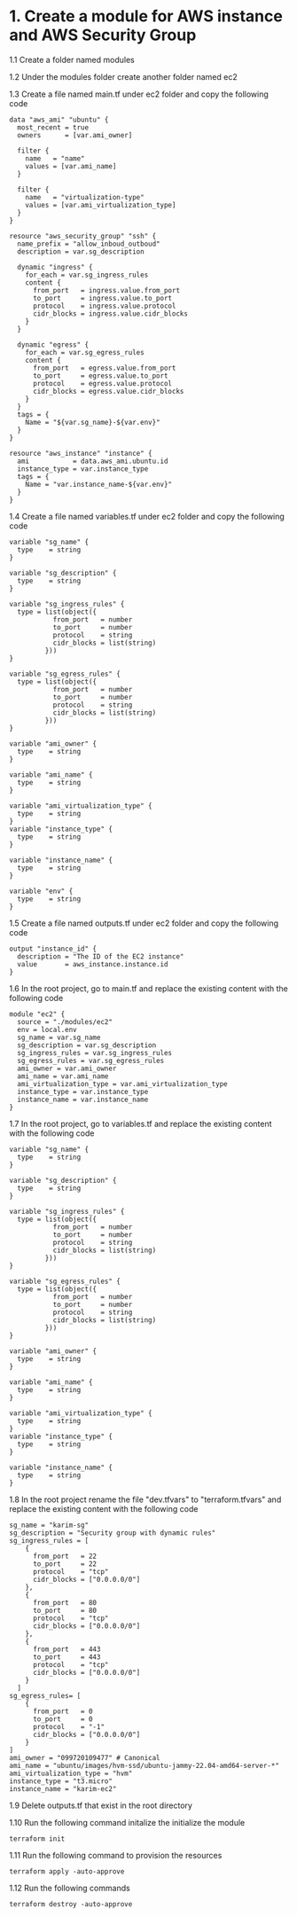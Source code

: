 # 1. Create a module for AWS instance and AWS Security Group

1.1 Create a folder named modules

1.2 Under the modules folder create another folder named ec2

1.3 Create a file named main.tf under ec2 folder and copy the following code
```
data "aws_ami" "ubuntu" {
  most_recent = true
  owners      = [var.ami_owner]

  filter {
    name   = "name"
    values = [var.ami_name]
  }

  filter {
    name   = "virtualization-type"
    values = [var.ami_virtualization_type]
  }
}

resource "aws_security_group" "ssh" {
  name_prefix = "allow_inboud_outboud"
  description = var.sg_description

  dynamic "ingress" {
    for_each = var.sg_ingress_rules
    content {
      from_port   = ingress.value.from_port
      to_port     = ingress.value.to_port
      protocol    = ingress.value.protocol
      cidr_blocks = ingress.value.cidr_blocks
    }
  }

  dynamic "egress" {
    for_each = var.sg_egress_rules
    content {
      from_port   = egress.value.from_port
      to_port     = egress.value.to_port
      protocol    = egress.value.protocol
      cidr_blocks = egress.value.cidr_blocks
    }
  }
  tags = {
    Name = "${var.sg_name}-${var.env}"
  }
}

resource "aws_instance" "instance" {
  ami           = data.aws_ami.ubuntu.id
  instance_type = var.instance_type
  tags = {
    Name = "var.instance_name-${var.env}"
  }
}
```

1.4 Create a file named variables.tf under ec2 folder and copy the following code
```
variable "sg_name" {
  type    = string
}

variable "sg_description" {
  type    = string
}

variable "sg_ingress_rules" {
  type = list(object({
           from_port   = number
           to_port     = number
           protocol    = string
           cidr_blocks = list(string)
         }))
}

variable "sg_egress_rules" {
  type = list(object({
           from_port   = number
           to_port     = number
           protocol    = string
           cidr_blocks = list(string)
         }))
}

variable "ami_owner" {
  type    = string
}

variable "ami_name" {
  type    = string
}

variable "ami_virtualization_type" {
  type    = string
}
variable "instance_type" {
  type    = string
}

variable "instance_name" {
  type    = string
}

variable "env" {
  type    = string
}
```

1.5 Create a file named outputs.tf under ec2 folder and copy the following code
```
output "instance_id" {
  description = "The ID of the EC2 instance"
  value       = aws_instance.instance.id
}
```
1.6 In the root project, go to main.tf and replace the existing content with the following code
```
module "ec2" {
  source = "./modules/ec2"
  env = local.env
  sg_name = var.sg_name
  sg_description = var.sg_description
  sg_ingress_rules = var.sg_ingress_rules
  sg_egress_rules = var.sg_egress_rules
  ami_owner = var.ami_owner
  ami_name = var.ami_name
  ami_virtualization_type = var.ami_virtualization_type
  instance_type = var.instance_type
  instance_name = var.instance_name
}
```

1.7 In the root project, go to variables.tf and replace the existing content with the following code
```
variable "sg_name" {
  type    = string
}

variable "sg_description" {
  type    = string
}

variable "sg_ingress_rules" {
  type = list(object({
           from_port   = number
           to_port     = number
           protocol    = string
           cidr_blocks = list(string)
         }))
}

variable "sg_egress_rules" {
  type = list(object({
           from_port   = number
           to_port     = number
           protocol    = string
           cidr_blocks = list(string)
         }))
}

variable "ami_owner" {
  type    = string
}

variable "ami_name" {
  type    = string
}

variable "ami_virtualization_type" {
  type    = string
}
variable "instance_type" {
  type    = string
}

variable "instance_name" {
  type    = string
}
```

1.8 In the root project rename the file "dev.tfvars" to "terraform.tfvars" and replace the existing content with the following code
```
sg_name = "karim-sg"
sg_description = "Security group with dynamic rules"
sg_ingress_rules = [
    {
      from_port   = 22
      to_port     = 22
      protocol    = "tcp"
      cidr_blocks = ["0.0.0.0/0"]
    },
    {
      from_port   = 80
      to_port     = 80
      protocol    = "tcp"
      cidr_blocks = ["0.0.0.0/0"]
    },
    {
      from_port   = 443
      to_port     = 443
      protocol    = "tcp"
      cidr_blocks = ["0.0.0.0/0"]
    }
  ]
sg_egress_rules= [
    {
      from_port   = 0
      to_port     = 0
      protocol    = "-1"
      cidr_blocks = ["0.0.0.0/0"]
    }
]
ami_owner = "099720109477" # Canonical  
ami_name = "ubuntu/images/hvm-ssd/ubuntu-jammy-22.04-amd64-server-*"
ami_virtualization_type = "hvm"
instance_type = "t3.micro"
instance_name = "karim-ec2"
```
1.9 Delete outputs.tf that exist in the root directory

1.10 Run the following command initalize the initialize the module
```
terraform init 
```
1.11 Run the following command to provision the resources
```
terraform apply -auto-approve
```
1.12 Run the following commands
```
terraform destroy -auto-approve
```